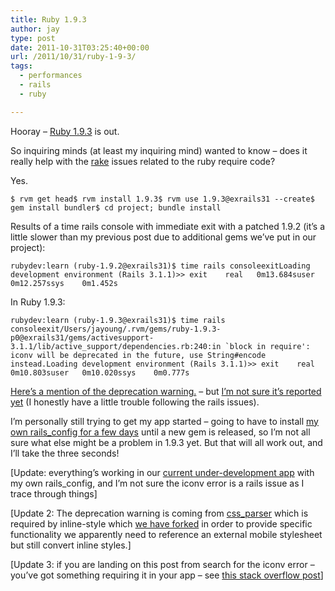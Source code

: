 ```yaml
---
title: Ruby 1.9.3
author: jay
type: post
date: 2011-10-31T03:25:40+00:00
url: /2011/10/31/ruby-1-9-3/
tags:
  - performances
  - rails
  - ruby

---
```

Hooray &#8211; [Ruby 1.9.3][1] is out.

So inquiring minds (at least my inquiring mind) wanted to know &#8211; does it really help with the [rake][2] issues related to the ruby require code?

Yes.

<div class="highlighter-rouge">
  <pre class="highlight"><code>$ rvm get head$ rvm install 1.9.3$ rvm use 1.9.3@exrails31 --create$ gem install bundler$ cd project; bundle install</code></pre>
</div>

Results of a time rails console with immediate exit with a patched 1.9.2 (it’s a little slower than my previous post due to additional gems we’ve put in our project):

<div class="highlighter-rouge">
  <pre class="highlight"><code>rubydev:learn (ruby-1.9.2@exrails31)$ time rails consoleexitLoading development environment (Rails 3.1.1)&gt;&gt; exit    real	0m13.684suser	0m12.257ssys	0m1.452s</code></pre>
</div>

In Ruby 1.9.3:

<div class="highlighter-rouge">
  <pre class="highlight"><code>rubydev:learn (ruby-1.9.3@exrails31)$ time rails consoleexit/Users/jayoung/.rvm/gems/ruby-1.9.3-p0@exrails31/gems/activesupport-3.1.1/lib/active_support/dependencies.rb:240:in `block in require': iconv will be deprecated in the future, use String#encode instead.Loading development environment (Rails 3.1.1)&gt;&gt; exit    real	0m10.803suser	0m10.020ssys	0m0.777s</code></pre>
</div>

[Here’s a mention of the deprecation warning.][3] &#8211; but [I’m not sure it’s reported yet][4] (I honestly have a little trouble following the rails issues).

I’m personally still trying to get my app started &#8211; going to have to install [my own rails_config for a few days][5] until a new gem is released, so I’m not all sure what else might be a problem in 1.9.3 yet. But that will all work out, and I’ll take the three seconds!

[Update: everything’s working in our [current under-development app][6] with my own rails_config, and I’m not sure the iconv error is a rails issue as I trace through things]

[Update 2: The deprecation warning is coming from [css_parser][7] which is required by inline-style which [we have forked][8] in order to provide specific functionality we apparently need to reference an external mobile stylesheet but still convert inline styles.]

[Update 3: if you are landing on this post from search for the iconv error &#8211; you’ve got something requiring it in your app &#8211; see [this stack overflow post][9]]

 [1]: http://blade.nagaokaut.ac.jp/cgi-bin/scat.rb/ruby/ruby-core/40527
 [2]: https://rambleon.org/2011/09/06/speeding-up-rake-and-rails-in-ruby-1-9-2/
 [3]: http://blog.segment7.net/2010/12/17/from-iconv-iconv-to-string-encode
 [4]: https://github.com/rails/rails/issues
 [5]: https://github.com/railsjedi/rails_config/issues/22
 [6]: https://github.com/extension/learn
 [7]: https://github.com/alexdunae/css_parser
 [8]: https://github.com/extension/inline-style
 [9]: http://stackoverflow.com/questions/7957888/tracing-dependency-loading-in-rails